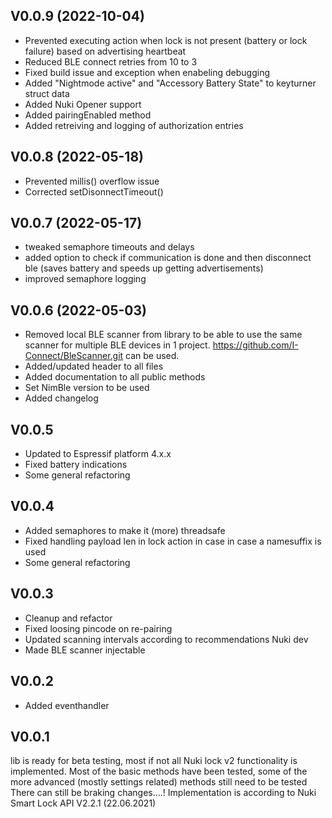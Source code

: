 ## V0.0.9 (2022-10-04)
- Prevented executing action when lock is not present (battery or lock failure) based on advertising heartbeat
- Reduced BLE connect retries from 10 to 3 
- Fixed build issue and exception when enabeling debugging
- Added "Nightmode active" and "Accessory Battery State" to keyturner struct data
- Added Nuki Opener support
- Added pairingEnabled method
- Added retreiving and logging of authorization entries 

## V0.0.8 (2022-05-18)
- Prevented millis() overflow issue
- Corrected setDisonnectTimeout()

## V0.0.7 (2022-05-17)
- tweaked semaphore timeouts and delays
- added option to check if communication is done and then disconnect ble (saves battery and speeds up getting advertisements)
- improved semaphore logging

## V0.0.6 (2022-05-03)
- Removed local BLE scanner from library to be able to use the same scanner for multiple BLE devices in 1 project. https://github.com/I-Connect/BleScanner.git can be used.
- Added/updated header to all files
- Added documentation to all public methods
- Set NimBle version to be used
- Added changelog 

## V0.0.5
- Updated to Espressif platform 4.x.x
- Fixed battery indications
- Some general refactoring

## V0.0.4
- Added semaphores to make it (more) threadsafe
- Fixed handling payload len in lock action in case in case a namesuffix is used
- Some general refactoring

## V0.0.3
- Cleanup and refactor
- Fixed loosing pincode on re-pairing
- Updated scanning intervals according to recommendations Nuki dev
- Made BLE scanner injectable

## V0.0.2
- Added eventhandler

## V0.0.1
lib is ready for beta testing, most if not all Nuki lock v2 functionality is implemented.
Most of the basic methods have been tested, some of the more advanced (mostly settings related) methods still need to be tested
There can still be braking changes....!
Implementation is according to Nuki Smart Lock API V2.2.1 (22.06.2021)